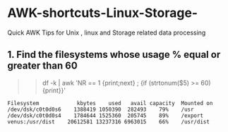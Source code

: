 # AWK-shortcuts-Linux-Storage-
Quick AWK Tips for Unix , linux and Storage related data processing


## 1. Find the filesystems whose usage % equal or greater than 60 
>> df -k | awk 'NR == 1 {print;next} ; {if (strtonum($5) >= 60) {print}}'

```
Filesystem            kbytes    used   avail capacity  Mounted on
/dev/dsk/c0t0d0s6    1388419 1050390  282493    79%    /usr
/dev/dsk/c0t0d0s4    1784644 1525360  205745    89%    /export
venus:/usr/dist    20612581 13237316 6963015    66%    /usr/dist
```

